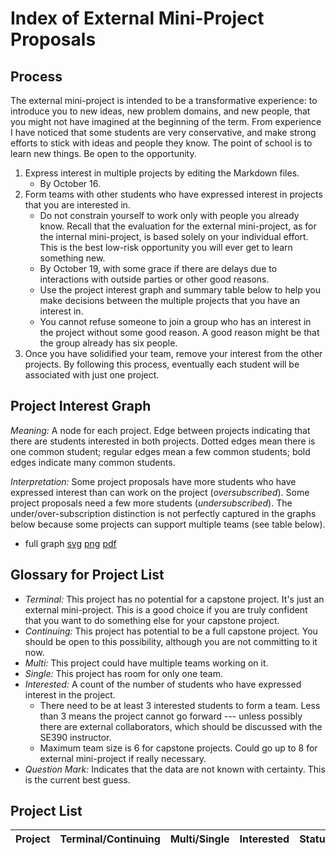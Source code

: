 # Index of External Mini-Project Proposals

## Process

The external mini-project is intended to be a transformative
experience: to introduce you to new ideas, new problem domains, and
new people, that you might not have imagined at the beginning of the
term. From experience I have noticed that some students are very
conservative, and make strong efforts to stick with ideas and people
they know. The point of school is to learn new things. Be open to the
opportunity.

1. Express interest in multiple projects by editing the Markdown files. 
    * By October 16.
1. Form teams with other students who have expressed interest in
   projects that you are interested in.
    * Do not constrain yourself to work only with people you already
      know. Recall that the evaluation for the external mini-project,
      as for the internal mini-project, is based solely on your
      individual effort. This is the best low-risk opportunity you
      will ever get to learn something new.
    * By October 19, with some grace if there are delays due to
      interactions with outside parties or other good reasons.
    * Use the project interest graph and summary table below to help
      you make decisions between the multiple projects that you have
      an interest in.
    * You cannot refuse someone to join a group who has an interest in
      the project without some good reason. A good reason might be
      that the group already has six people.
1. Once you have solidified your team, remove your interest from
   the other projects. By following this process, eventually each
   student will be associated with just one project.

## Project Interest Graph

_Meaning:_ A node for each project. Edge between projects indicating that there
are students interested in both projects. Dotted edges mean there is
one common student; regular edges mean a few common students; bold
edges indicate many common students.

_Interpretation:_ Some project proposals have more students who have
expressed interest than can work on the project (_oversubscribed_).
Some project proposals need a few more students (_undersubscribed_).
The under/over-subscription distinction is not perfectly captured in
the graphs below because some projects can support multiple teams (see
table below).

* full graph 
  [svg](./interest-full.svg)
  [png](./interest-full.png)
  [pdf](./interest-full.pdf)
<!--
* undersubscribed graph 
  [png](./interest-undersubscribed.png)
  [pdf](./interest-undersubscribed.pdf)
* oversubscribed graph 
  [png](./interest-oversubscribed.png)
  [pdf](./interest-oversubscribed.pdf)
-->


## Glossary for Project List
* _Terminal:_ This project has no potential for a capstone project.
  It's just an external mini-project. This is a good choice if you are
  truly confident that you want to do something else for your capstone
  project.
* _Continuing:_ This project has potential to be a full capstone
  project. You should be open to this possibility, although you are
  not committing to it now.
* _Multi:_ This project could have multiple teams working on it.
* _Single:_ This project has room for only one team.
* _Interested:_ A count of the number of students who have expressed
  interest in the project. 
    * There need to be at least 3 interested students to form a team.
      Less than 3 means the project cannot go forward --- unless
      possibly there are external collaborators, which should be
      discussed with the SE390 instructor.
    * Maximum team size is 6 for capstone projects. Could go up to 8
      for external mini-project if really necessary.
* _Question Mark:_ Indicates that the data are not known with
  certainty. This is the current best guess.


## Project List

Project | Terminal/Continuing | Multi/Single | Interested | Status
--- | ---: | ---: | ---: | ---:
